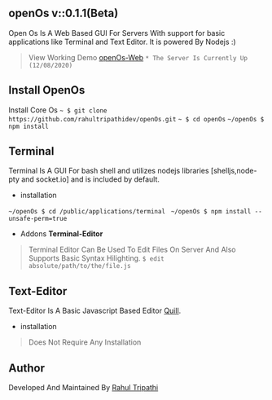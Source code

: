 ## openOs v::0.1.1(Beta)
Open Os Is A Web Based GUI For Servers With support for basic applications like Terminal and Text Editor. It is powered By Nodejs  :)
> View Working Demo [openOs-Web](http://52.172.11.120:5000/)
`* The Server Is Currently Up (12/08/2020)`
## Install OpenOs
Install Core Os
    `~ $ git clone https://github.com/rahultripathidev/openOs.git`
    `~ $ cd openOs`
    `~/openOs $ npm install`
     
## Terminal
Terminal Is A GUI For bash shell and utilizes nodejs libraries [shelljs,node-pty and socket.io] and is included by default.

 - installation

  `~/openOs $ cd /public/applications/terminal`
  ` ~/openOs $ npm install --unsafe-perm=true`
  

 - Addons
 **Terminal-Editor**
 >Terminal Editor Can Be Used To Edit Files On Server And Also Supports Basic Syntax Hilighting.
 `$ edit absolute/path/to/the/file.js`
 

## Text-Editor
Text-Editor Is A Basic Javascript Based Editor [Quill](https://quilljs.com/).

 - installation
 >Does Not Require Any Installation

## Author
Developed And Maintained By [Rahul Tripathi](https://github.com/rahultripathidev)


